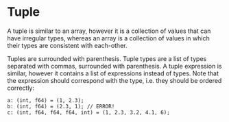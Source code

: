 # Tuple

A tuple is similar to an array, however it is a collection of values that can
have irregular types, whereas an array is a collection of values in which their
types are consistent with each-other.

Tuples are surrounded with parenthesis. Tuple types are a list of types
separated with commas, surrounded with parenthesis. A tuple expression is
similar, however it contains a list of expressions instead of types. Note that
the expression should correspond with the type, i.e. they should be ordered
correctly:

```
a: (int, f64) = (1, 2.3);
b: (int, f64) = (2.3, 1); // ERROR!
c: (int, f64, f64, f64, int) = (1, 2.3, 3.2, 4.1, 6);
```